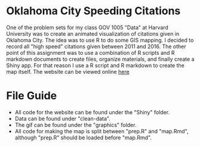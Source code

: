 # Oklahoma City Speeding Citations
 One of the problem sets for my class GOV 1005 "Data" at Harvard University was to create an animated visualization of citations given in Oklahoma City. The idea was to use R to do some GIS mapping. I decided to record all "high speed" citations given between 2011 and 2016. The other point of this assignment was to use a combination of R scripts and R markdown documents to create files, organize materials, and finally create a Shiny app. For that reason I use a R script and R markdown to create the map itself. The website can be viewed online [here](https://cianstryker.shinyapps.io/Speeding_Citations_Oklahoma_City/)

# File Guide
- All code for the website can be found under the "Shiny" folder.
- Data can be found under "clean-data".
- The gif can be found under the "graphics" folder.
- All code for making the map is split between "prep.R" and "map.Rmd", although "prep.R" should be loaded before "map.Rmd".
